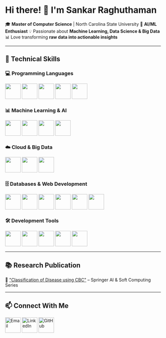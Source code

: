 # Hi there! 👋 I'm **Sankar Raghuthaman**  

🎓 **Master of Computer Science** | North Carolina State University
🧠 **AI/ML Enthusiast** 
💡 Passionate about **Machine Learning, Data Science & Big Data**
📊 Love transforming **raw data into actionable insights**  


---

## 🚀 Technical Skills  

### **💻 Programming Languages**  
<p align="left">  
  <img src="https://raw.githubusercontent.com/danielcranney/readme-generator/main/public/icons/skills/c-colored.svg" width="50" height="50"/>  
  <img src="https://raw.githubusercontent.com/danielcranney/readme-generator/main/public/icons/skills/python-colored.svg" width="50" height="50"/>  
  <img src="https://raw.githubusercontent.com/danielcranney/readme-generator/main/public/icons/skills/javascript-colored.svg" width="50" height="50"/>  
  <img src="https://raw.githubusercontent.com/danielcranney/readme-generator/main/public/icons/skills/php-colored.svg" width="50" height="50"/>  
  <img src="https://raw.githubusercontent.com/danielcranney/readme-generator/main/public/icons/skills/gnubash.svg" width="50" height="50"/>  
</p> 

### **📊 Machine Learning & AI**  
<p align="left">  
  <img src="https://cdn.jsdelivr.net/gh/devicons/devicon/icons/pytorch/pytorch-original.svg" width="50" height="50"/>  
  <img src="https://cdn.jsdelivr.net/gh/devicons/devicon/icons/tensorflow/tensorflow-original.svg" width="50" height="50"/>  
  <img src="https://cdn.jsdelivr.net/gh/devicons/devicon/icons/numpy/numpy-original.svg" width="50" height="50"/>  
  <img src="https://cdn.jsdelivr.net/gh/devicons/devicon/icons/pandas/pandas-original.svg" width="50" height="50"/>  
</p>  

### **☁️ Cloud & Big Data**  
<p align="left">  
  <img src="https://raw.githubusercontent.com/danielcranney/readme-generator/main/public/icons/skills/googlecloud-colored.svg" width="50" height="50"/>  
  <img src="https://raw.githubusercontent.com/danielcranney/readme-generator/main/public/icons/skills/aws-colored.svg" width="50" height="50"/> 
  <img src="https://raw.githubusercontent.com/danielcranney/readme-generator/main/public/icons/skills/docker-colored.svg" width="50" height="50"/>  
</p>  

### **🗄️ Databases & Web Development**  
<p align="left">  
  <img src="https://raw.githubusercontent.com/danielcranney/readme-generator/main/public/icons/skills/mysql-colored.svg" width="50" height="50"/>  
  <img src="https://raw.githubusercontent.com/danielcranney/readme-generator/main/public/icons/skills/mongodb-colored.svg" width="50" height="50"/>  
  <img src="https://raw.githubusercontent.com/danielcranney/readme-generator/main/public/icons/skills/postgresql-colored.svg" width="50" height="50"/>  
  <img src="https://raw.githubusercontent.com/danielcranney/readme-generator/main/public/icons/skills/react-colored.svg" width="50" height="50"/>  
  <img src="https://raw.githubusercontent.com/danielcranney/readme-generator/main/public/icons/skills/flask-colored.svg" width="50" height="50"/>  
  <img src="https://raw.githubusercontent.com/danielcranney/readme-generator/main/public/icons/skills/django-colored.svg" width="50" height="50"/>  
</p> 

### **🛠 Development Tools**  
<p align="left">  
  <img src="https://raw.githubusercontent.com/danielcranney/readme-generator/main/public/icons/skills/git-colored.svg" width="50" height="50"/>  
  <img src="https://raw.githubusercontent.com/danielcranney/readme-generator/main/public/icons/skills/visualstudiocode.svg" width="50" height="50"/>  
  <img src="https://raw.githubusercontent.com/danielcranney/readme-generator/main/public/icons/skills/vim.svg" width="50" height="50"/>  
  <img src="https://raw.githubusercontent.com/danielcranney/readme-generator/main/public/icons/skills/neovim.svg" width="50" height="50"/>  
  <img src="https://raw.githubusercontent.com/danielcranney/readme-generator/main/public/icons/skills/linux-colored.svg" width="50" height="50"/>  
</p>  

---

## 📚 Research Publication  
📖 ["Classification of Disease using CBC"](https://link.springer.com/chapter/10.1007/978-981-16-1249-7_12) – Springer AI & Soft Computing Series  

---

## 📫 Connect With Me  
<p align="left">
  <a href="mailto:sankarrag@gmail.com"><img src="https://cdn.jsdelivr.net/gh/devicons/devicon/icons/google/google-original.svg" width="50" height="50" alt="Email"/></a>  
  <a href="https://linkedin.com/in/sankar-raghuthaman" target="_blank"><img src="https://cdn.jsdelivr.net/gh/devicons/devicon/icons/linkedin/linkedin-original.svg" width="50" height="50" alt="LinkedIn"/></a>  
  <a href="https://github.com/Sankar16" target="_blank"><img src="https://cdn.jsdelivr.net/gh/devicons/devicon/icons/github/github-original.svg" width="50" height="50" alt="GitHub"/></a>  
</p>

